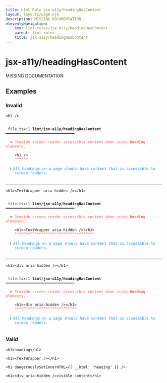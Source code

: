 ```yaml
---
title: Lint Rule jsx-a11y/headingHasContent
layout: layouts/page.njk
description: MISSING DOCUMENTATION
eleventyNavigation:
	key: lint-rules/jsx-a11y/headingHasContent
	parent: lint-rules
	title: jsx-a11y/headingHasContent
---
```


# jsx-a11y/headingHasContent

MISSING DOCUMENTATION

<!-- EVERYTHING BELOW IS AUTOGENERATED. SEE SCRIPTS FOLDER FOR UPDATE SCRIPTS hash(8deac81f7e4b31fcd04fbb21270a1f6b7fa9cc5e) -->

## Examples
### Invalid
<pre class="language-text"><code class="language-text"><<span class="token variable">h1</span> <span class="token operator">/</span>></code></pre>
<pre class="language-text"><code class="language-text">
 <span style="text-decoration-style: dotted;">file.tsx:1</span> <strong>lint/jsx-a11y/headingHasContent</strong> ━━━━━━━━━━━━━━━━━━━━━━━━━━━━━━━

  <strong><span style="color: Tomato;">✖ </span></strong><span style="color: Tomato;">Provide screen reader accessible content when using </span><span style="color: Tomato;"><strong>heading</strong></span><span style="color: Tomato;"> elements.</span>

    &lt;<span class="token variable">h1</span> <span class="token operator">/</span>&gt;
    <span style="color: Tomato;"><strong>^</strong></span><span style="color: Tomato;"><strong>^</strong></span><span style="color: Tomato;"><strong>^</strong></span><span style="color: Tomato;"><strong>^</strong></span><span style="color: Tomato;"><strong>^</strong></span><span style="color: Tomato;"><strong>^</strong></span>

  <strong><span style="color: DodgerBlue;">ℹ </span></strong><span style="color: DodgerBlue;">All headings on a page should have content that is accessible to</span>
    <span style="color: DodgerBlue;">screen readers.</span>

</code></pre>

---------------

<pre class="language-text"><code class="language-text"><<span class="token variable">h1</span>><<span class="token variable">TextWrapper</span> <span class="token attr-name">aria-hidden</span> <span class="token operator">/</span>><<span class="token operator">/</span><span class="token variable">h1</span>></code></pre>
<pre class="language-text"><code class="language-text">
 <span style="text-decoration-style: dotted;">file.tsx:1</span> <strong>lint/jsx-a11y/headingHasContent</strong> ━━━━━━━━━━━━━━━━━━━━━━━━━━━━━━━

  <strong><span style="color: Tomato;">✖ </span></strong><span style="color: Tomato;">Provide screen reader accessible content when using </span><span style="color: Tomato;"><strong>heading</strong></span><span style="color: Tomato;"> elements.</span>

    &lt;<span class="token variable">h1</span>&gt;&lt;<span class="token variable">TextWrapper</span> <span class="token attr-name">aria-hidden</span> <span class="token operator">/</span>&gt;&lt;<span class="token operator">/</span><span class="token variable">h1</span>&gt;
    <span style="color: Tomato;"><strong>^</strong></span><span style="color: Tomato;"><strong>^</strong></span><span style="color: Tomato;"><strong>^</strong></span><span style="color: Tomato;"><strong>^</strong></span><span style="color: Tomato;"><strong>^</strong></span><span style="color: Tomato;"><strong>^</strong></span><span style="color: Tomato;"><strong>^</strong></span><span style="color: Tomato;"><strong>^</strong></span><span style="color: Tomato;"><strong>^</strong></span><span style="color: Tomato;"><strong>^</strong></span><span style="color: Tomato;"><strong>^</strong></span><span style="color: Tomato;"><strong>^</strong></span><span style="color: Tomato;"><strong>^</strong></span><span style="color: Tomato;"><strong>^</strong></span><span style="color: Tomato;"><strong>^</strong></span><span style="color: Tomato;"><strong>^</strong></span><span style="color: Tomato;"><strong>^</strong></span><span style="color: Tomato;"><strong>^</strong></span><span style="color: Tomato;"><strong>^</strong></span><span style="color: Tomato;"><strong>^</strong></span><span style="color: Tomato;"><strong>^</strong></span><span style="color: Tomato;"><strong>^</strong></span><span style="color: Tomato;"><strong>^</strong></span><span style="color: Tomato;"><strong>^</strong></span><span style="color: Tomato;"><strong>^</strong></span><span style="color: Tomato;"><strong>^</strong></span><span style="color: Tomato;"><strong>^</strong></span><span style="color: Tomato;"><strong>^</strong></span><span style="color: Tomato;"><strong>^</strong></span><span style="color: Tomato;"><strong>^</strong></span><span style="color: Tomato;"><strong>^</strong></span><span style="color: Tomato;"><strong>^</strong></span><span style="color: Tomato;"><strong>^</strong></span><span style="color: Tomato;"><strong>^</strong></span><span style="color: Tomato;"><strong>^</strong></span><span style="color: Tomato;"><strong>^</strong></span>

  <strong><span style="color: DodgerBlue;">ℹ </span></strong><span style="color: DodgerBlue;">All headings on a page should have content that is accessible to</span>
    <span style="color: DodgerBlue;">screen readers.</span>

</code></pre>

---------------

<pre class="language-text"><code class="language-text"><<span class="token variable">h1</span>><<span class="token variable">div</span> <span class="token attr-name">aria-hidden</span> <span class="token operator">/</span>><<span class="token operator">/</span><span class="token variable">h1</span>></code></pre>
<pre class="language-text"><code class="language-text">
 <span style="text-decoration-style: dotted;">file.tsx:1</span> <strong>lint/jsx-a11y/headingHasContent</strong> ━━━━━━━━━━━━━━━━━━━━━━━━━━━━━━━

  <strong><span style="color: Tomato;">✖ </span></strong><span style="color: Tomato;">Provide screen reader accessible content when using </span><span style="color: Tomato;"><strong>heading</strong></span><span style="color: Tomato;"> elements.</span>

    &lt;<span class="token variable">h1</span>&gt;&lt;<span class="token variable">div</span> <span class="token attr-name">aria-hidden</span> <span class="token operator">/</span>&gt;&lt;<span class="token operator">/</span><span class="token variable">h1</span>&gt;
    <span style="color: Tomato;"><strong>^</strong></span><span style="color: Tomato;"><strong>^</strong></span><span style="color: Tomato;"><strong>^</strong></span><span style="color: Tomato;"><strong>^</strong></span><span style="color: Tomato;"><strong>^</strong></span><span style="color: Tomato;"><strong>^</strong></span><span style="color: Tomato;"><strong>^</strong></span><span style="color: Tomato;"><strong>^</strong></span><span style="color: Tomato;"><strong>^</strong></span><span style="color: Tomato;"><strong>^</strong></span><span style="color: Tomato;"><strong>^</strong></span><span style="color: Tomato;"><strong>^</strong></span><span style="color: Tomato;"><strong>^</strong></span><span style="color: Tomato;"><strong>^</strong></span><span style="color: Tomato;"><strong>^</strong></span><span style="color: Tomato;"><strong>^</strong></span><span style="color: Tomato;"><strong>^</strong></span><span style="color: Tomato;"><strong>^</strong></span><span style="color: Tomato;"><strong>^</strong></span><span style="color: Tomato;"><strong>^</strong></span><span style="color: Tomato;"><strong>^</strong></span><span style="color: Tomato;"><strong>^</strong></span><span style="color: Tomato;"><strong>^</strong></span><span style="color: Tomato;"><strong>^</strong></span><span style="color: Tomato;"><strong>^</strong></span><span style="color: Tomato;"><strong>^</strong></span><span style="color: Tomato;"><strong>^</strong></span><span style="color: Tomato;"><strong>^</strong></span>

  <strong><span style="color: DodgerBlue;">ℹ </span></strong><span style="color: DodgerBlue;">All headings on a page should have content that is accessible to</span>
    <span style="color: DodgerBlue;">screen readers.</span>

</code></pre>
### Valid
<pre class="language-text"><code class="language-text"><<span class="token variable">h1</span>>heading<<span class="token operator">/</span><span class="token variable">h1</span>></code></pre>
<pre class="language-text"><code class="language-text"><<span class="token variable">h1</span>><<span class="token variable">TextWrapper</span> <span class="token operator">/</span>><<span class="token operator">/</span><span class="token variable">h1</span>></code></pre>
<pre class="language-text"><code class="language-text"><<span class="token variable">h1</span> <span class="token attr-name">dangerouslySetInnerHTML</span><span class="token operator">=</span><span class="token punctuation">{</span><span class="token punctuation">{</span> <span class="token variable">__html</span><span class="token punctuation">:</span> <span class="token string">&apos;heading&apos;</span> <span class="token punctuation">}</span><span class="token punctuation">}</span> <span class="token operator">/</span>></code></pre>
<pre class="language-text"><code class="language-text"><<span class="token variable">h1</span>><<span class="token variable">div</span> <span class="token attr-name">aria-hidden</span> <span class="token operator">/</span>>visible content<<span class="token operator">/</span><span class="token variable">h1</span>></code></pre>
